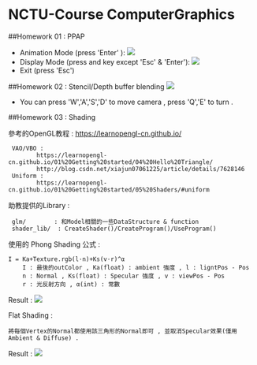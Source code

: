 # NCTU-Course  ComputerGraphics
##Homework 01 : PPAP
* Animation Mode (press 'Enter' ):
![](https://github.com/ric113/NCTU-Course---Computer-Graphics/blob/master/OpenGL_HW01/Animation.png)
* Display Mode (press and key except 'Esc' & 'Enter'):
![](https://github.com/ric113/NCTU-Course---Computer-Graphics/blob/master/OpenGL_HW01/DIsplay.png)
* Exit (press 'Esc')



##Homework 02 : Stencil/Depth buffer blending
![](https://github.com/ric113/NCTU-Course---Computer-Graphics/blob/master/OPENGL_HW02/Scene.png)
* You can press 'W','A','S','D' to move camera , press 'Q','E' to turn .



##Homework 03 : Shading

參考的OpenGL教程 :
	https://learnopengl-cn.github.io/

	 VAO/VBO :
			https://learnopengl-cn.github.io/01%20Getting%20started/04%20Hello%20Triangle/
			http://blog.csdn.net/xiajun07061225/article/details/7628146
	 Uniform : 
			https://learnopengl-cn.github.io/01%20Getting%20started/05%20Shaders/#uniform

助教提供的Library :
	
	 glm/		 : 和Model相關的一些DataStructure & function
	 shader_lib/  : CreateShader()/CreateProgram()/UseProgram()

使用的 Phong Shading 公式 :
	 
	I = Ka+Texture.rgb(l⋅n)+Ks(v⋅r)^α
		I : 最後的outColor , Ka(float) : ambient 強度 , l : ligntPos - Pos
	 	n : Normal , Ks(float) : Specular 強度 , v : viewPos - Pos
	 	r : 光反射方向 , α(int) : 常數
Result :
![](https://github.com/ric113/NCTU-Course---Computer-Graphics/blob/master/OpenGL_HW03/PhongShading.png)

Flat Shading :
	
	將每個Vertex的Normal都使用該三角形的Normal即可 , 並取消Specular效果(僅用Ambient & Diffuse) .
Result :
![](https://github.com/ric113/NCTU-Course---Computer-Graphics/blob/master/OpenGL_HW03/FlatShading.png)

